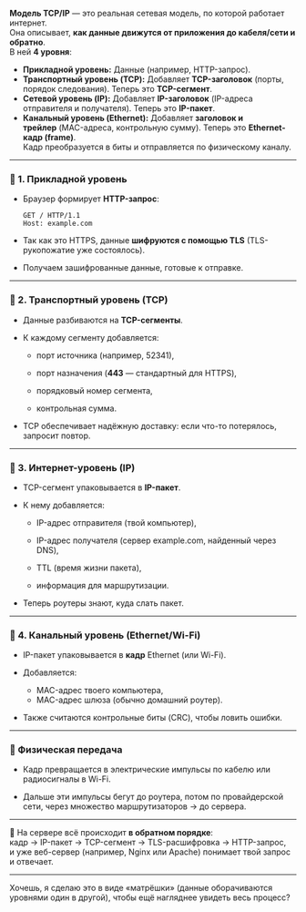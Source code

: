 **Модель TCP/IP** — это реальная сетевая модель, по которой работает интернет.  
Она описывает, **как данные движутся от приложения до кабеля/сети и обратно**.  
В ней **4 уровня**:
- **Прикладной уровень:** Данные (например, HTTP-запрос).
- **Транспортный уровень (TCP):** Добавляет **TCP-заголовок** (порты, порядок следования). Теперь это **TCP-сегмент**.
- **Сетевой уровень (IP):** Добавляет **IP-заголовок** (IP-адреса отправителя и получателя). Теперь это **IP-пакет**.
- **Канальный уровень (Ethernet):** Добавляет **заголовок и трейлер** (MAC-адреса, контрольную сумму). Теперь это **Ethernet-кадр (frame)**.  
    Кадр преобразуется в биты и отправляется по физическому каналу.

---
### 🔹 1. Прикладной уровень

- Браузер формирует **HTTP-запрос**:
    
    ```
    GET / HTTP/1.1
    Host: example.com
    ```
    
- Так как это HTTPS, данные **шифруются с помощью TLS** (TLS-рукопожатие уже состоялось).
    
- Получаем зашифрованные данные, готовые к отправке.
    

---

### 🔹 2. Транспортный уровень (TCP)

- Данные разбиваются на **TCP-сегменты**.
    
- К каждому сегменту добавляется:
    
    - порт источника (например, 52341),
        
    - порт назначения (**443** — стандартный для HTTPS),
        
    - порядковый номер сегмента,
        
    - контрольная сумма.
        
- TCP обеспечивает надёжную доставку: если что-то потерялось, запросит повтор.
    

---

### 🔹 3. Интернет-уровень (IP)

- TCP-сегмент упаковывается в **IP-пакет**.
    
- К нему добавляется:
    
    - IP-адрес отправителя (твой компьютер),
        
    - IP-адрес получателя (сервер example.com, найденный через DNS),
        
    - TTL (время жизни пакета),
        
    - информация для маршрутизации.
        
- Теперь роутеры знают, куда слать пакет.
    

---

### 🔹 4. Канальный уровень (Ethernet/Wi-Fi)

- IP-пакет упаковывается в **кадр** Ethernet (или Wi-Fi).
    
- Добавляется:
    - MAC-адрес твоего компьютера,
    - MAC-адрес шлюза (обычно домашний роутер).
- Также считаются контрольные биты (CRC), чтобы ловить ошибки.

---

### 🔹 Физическая передача

- Кадр превращается в электрические импульсы по кабелю или радиосигналы в Wi-Fi.
    
- Дальше эти импульсы бегут до роутера, потом по провайдерской сети, через множество маршрутизаторов → до сервера.
    

---

📌 На сервере всё происходит **в обратном порядке**:  
кадр → IP-пакет → TCP-сегмент → TLS-расшифровка → HTTP-запрос,  
и уже веб-сервер (например, Nginx или Apache) понимает твой запрос и отвечает.

---

Хочешь, я сделаю это в виде «матрёшки» (данные оборачиваются уровнями один в другой), чтобы ещё нагляднее увидеть весь процесс?